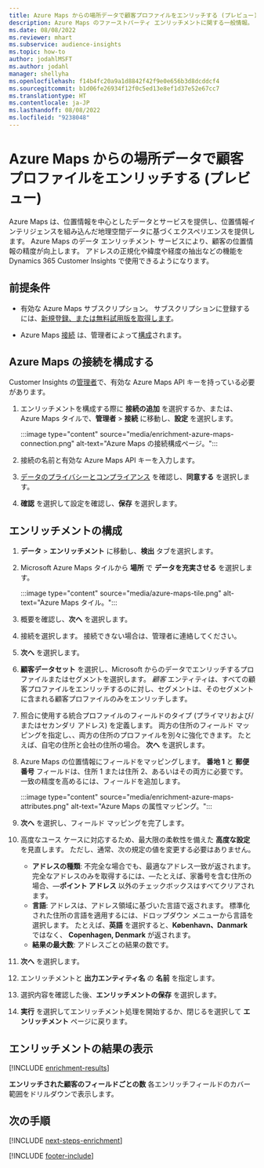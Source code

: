 ```yaml
---
title: Azure Maps からの場所データで顧客プロファイルをエンリッチする (プレビュー)
description: Azure Maps のファーストパーティ エンリッチメントに関する一般情報。
ms.date: 08/08/2022
ms.reviewer: mhart
ms.subservice: audience-insights
ms.topic: how-to
author: jodahlMSFT
ms.author: jodahl
manager: shellyha
ms.openlocfilehash: f14b4fc20a9a1d8842f42f9e0e656b3d8dcddcf4
ms.sourcegitcommit: b1d06fe26934f12f0c5ed13e8ef1d37e52e67cc7
ms.translationtype: HT
ms.contentlocale: ja-JP
ms.lasthandoff: 08/08/2022
ms.locfileid: "9238048"
---
```

# <a name="enrich-customer-profiles-with-location-data-from-azure-maps-preview"></a>Azure Maps からの場所データで顧客プロファイルをエンリッチする (プレビュー)

Azure Maps は、位置情報を中心としたデータとサービスを提供し、位置情報インテリジェンスを組み込んだ地理空間データに基づくエクスペリエンスを提供します。 Azure Maps のデータ エンリッチメント サービスにより、顧客の位置情報の精度が向上します。 アドレスの正規化や緯度や経度の抽出などの機能を Dynamics 365 Customer Insights で使用できるようになります。

## <a name="prerequisites"></a>前提条件

- 有効な Azure Maps サブスクリプション。 サブスクリプションに登録するには、[新規登録、または無料試用版を取得します](https://azure.microsoft.com/services/azure-maps/)。

- Azure Maps [接続](connections.md) は、管理者によって[構成](#configure-the-connection-for-azure-maps)されます。

## <a name="configure-the-connection-for-azure-maps"></a>Azure Maps の接続を構成する

Customer Insights の[管理者](permissions.md#admin)で、有効な Azure Maps API キーを持っている必要があります。

1. エンリッチメントを構成する際に **接続の追加** を選択するか、または、Azure Maps タイルで、**管理者** > **接続** に移動し、**設定** を選択します。

   :::image type="content" source="media/enrichment-azure-maps-connection.png" alt-text="Azure Maps の接続構成ページ。":::

1. 接続の名前と有効な Azure Maps API キーを入力します。

1. [データのプライバシーとコンプライアンス](connections.md#data-privacy-and-compliance) を確認し、**同意する** を選択します。

1. **確認** を選択して設定を確認し、**保存** を選択します。

## <a name="configure-the-enrichment"></a>エンリッチメントの構成

1. **データ** > **エンリッチメント** に移動し、**検出** タブを選択します。

1. Microsoft Azure Maps タイルから **場所** で **データを充実させる** を選択します。

   :::image type="content" source="media/azure-maps-tile.png" alt-text="Azure Maps タイル。":::

1. 概要を確認し、**次へ** を選択します。

1. 接続を選択します。 接続できない場合は、管理者に連絡してください。

1. **次へ** を選択します。

1. **顧客データセット** を選択し、Microsoft からのデータでエンリッチするプロファイルまたはセグメントを選択します。 *顧客* エンティティは、すべての顧客プロファイルをエンリッチするのに対し、セグメントは、そのセグメントに含まれる顧客プロファイルのみをエンリッチします。

1. 照合に使用する統合プロファイルのフィールドのタイプ (プライマリおよび/またはセカンダリ アドレス) を定義します。 両方の住所のフィールド マッピングを指定し、、両方の住所のプロファイルを別々に強化できます。 たとえば、自宅の住所と会社の住所の場合。 **次へ** を選択します。

1. Azure Maps の位置情報にフィールドをマッピングします。 **番地 1** と **郵便番号** フィールドは、住所 1 または住所 2、あるいはその両方に必要です。 一致の精度を高めるには、フィールドを追加します。

   :::image type="content" source="media/enrichment-azure-maps-attributes.png" alt-text="Azure Maps の属性マッピング。":::

1. **次へ** を選択し、フィールド マッピングを完了します。

1. 高度なユース ケースに対応するため、最大限の柔軟性を備えた **高度な設定** を見直します。 ただし、通常、次の規定の値を変更する必要はありません。

   - **アドレスの種類**: 不完全な場合でも、最適なアドレス一致が返されます。 完全なアドレスのみを取得するには、&mdash;たとえば、家番号を含む住所の場合、&mdash;**ポイント アドレス** 以外のチェックボックスはすべてクリアされます。
   - **言語**: アドレスは、アドレス領域に基づいた言語で返されます。 標準化された住所の言語を適用するには、ドロップダウン メニューから言語を選択します。 たとえば、**英語** を選択すると、**København、Danmark** ではなく、 **Copenhagen, Denmark** が返されます。
   - **結果の最大数**: アドレスごとの結果の数です。

1. **次へ** を選択します。

1. エンリッチメントと **出力エンティティ名** の **名前** を指定します。

1. 選択内容を確認した後、**エンリッチメントの保存** を選択します。

1. **実行** を選択してエンリッチメント処理を開始するか、閉じるを選択して **エンリッチメント** ページに戻ります。

## <a name="view-enrichment-results"></a>エンリッチメントの結果の表示

[!INCLUDE [enrichment-results](includes/enrichment-results.md)]

**エンリッチされた顧客のフィールドごとの数** 各エンリッチフィールドのカバー範囲をドリルダウンで表示します。

## <a name="next-steps"></a>次の手順

[!INCLUDE [next-steps-enrichment](includes/next-steps-enrichment.md)]

[!INCLUDE [footer-include](includes/footer-banner.md)]
